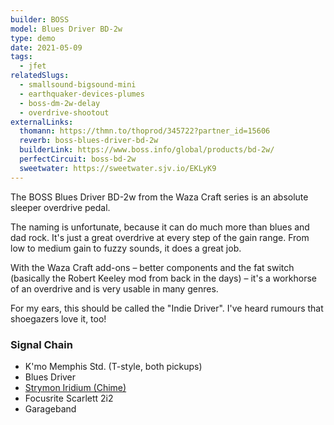 ```yaml
---
builder: BOSS
model: Blues Driver BD-2w
type: demo
date: 2021-05-09
tags:
  - jfet
relatedSlugs:
  - smallsound-bigsound-mini
  - earthquaker-devices-plumes
  - boss-dm-2w-delay
  - overdrive-shootout
externalLinks:
  thomann: https://thmn.to/thoprod/345722?partner_id=15606
  reverb: boss-blues-driver-bd-2w
  builderLink: https://www.boss.info/global/products/bd-2w/
  perfectCircuit: boss-bd-2w
  sweetwater: https://sweetwater.sjv.io/EKLyK9
---
```


The BOSS Blues Driver BD-2w from the Waza Craft series is an absolute sleeper overdrive pedal.

The naming is unfortunate, because it can do much more than blues and dad rock. It's just a great overdrive at every step of the gain range. From low to medium gain to fuzzy sounds, it does a great job.

With the Waza Craft add-ons – better components and the fat switch (basically the Robert Keeley mod from back in the days) – it's a workhorse of an overdrive and is very usable in many genres.

For my ears, this should be called the "Indie Driver". I've heard rumours that shoegazers love it, too!

### Signal Chain

- K'mo Memphis Std. (T-style, both pickups)
- Blues Driver
- [Strymon Iridium (Chime)](/demos/strymon-iridium)
- Focusrite Scarlett 2i2
- Garageband
